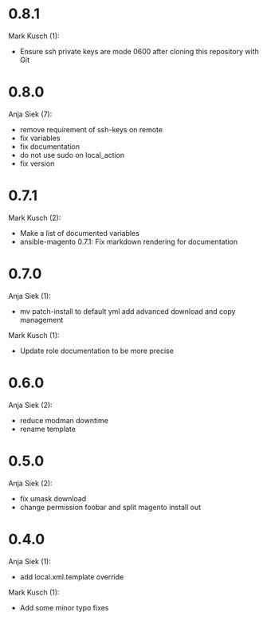# 0.8.1

Mark Kusch (1):

* Ensure ssh private keys are mode 0600 after cloning this repository with Git

# 0.8.0

Anja Siek (7):

* remove requirement of ssh-keys on remote
* fix variables
* fix documentation
* do not use sudo on local_action
* fix version

# 0.7.1

Mark Kusch (2):

* Make a list of documented variables
* ansible-magento 0.7.1: Fix markdown rendering for documentation

# 0.7.0

Anja Siek (1):

* mv patch-install to default yml add advanced download and copy management

Mark Kusch (1):

* Update role documentation to be more precise

# 0.6.0

Anja Siek (2):

* reduce modman downtime
* rename template

# 0.5.0

Anja Siek (2):

* fix umask download
* change permission foobar and split magento install out

# 0.4.0

Anja Siek (1):

* add local.xml.template override

Mark Kusch (1):

* Add some minor typo fixes

<!-- vim: set nofen ts=4 sw=4 et: -->
